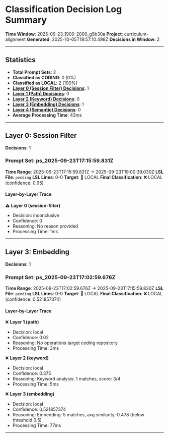 # Classification Decision Log Summary

**Time Window**: 2025-09-23_1900-2000_g9b30a
**Project**: curriculum-alignment
**Generated**: 2025-10-05T19:57:10.498Z
**Decisions in Window**: 2

---

## Statistics

- **Total Prompt Sets**: 2
- **Classified as CODING**: 0 (0%)
- **Classified as LOCAL**: 2 (100%)
- **[Layer 0 (Session Filter) Decisions](#layer-0-session-filter)**: 1
- **[Layer 1 (Path) Decisions](#layer-1-path)**: 0
- **[Layer 2 (Keyword) Decisions](#layer-2-keyword)**: 0
- **[Layer 3 (Embedding) Decisions](#layer-3-embedding)**: 1
- **[Layer 4 (Semantic) Decisions](#layer-4-semantic)**: 0
- **Average Processing Time**: 43ms

---

## Layer 0: Session Filter

**Decisions**: 1

### Prompt Set: ps_2025-09-23T17:15:59.831Z

**Time Range**: 2025-09-23T17:15:59.831Z → 2025-09-23T19:00:39.030Z
**LSL File**: `pending`
**LSL Lines**: 0-0
**Target**: 📍 LOCAL
**Final Classification**: ❌ LOCAL (confidence: 0.95)

#### Layer-by-Layer Trace

⚠️ **Layer 0 (session-filter)**
- Decision: inconclusive
- Confidence: 0
- Reasoning: No reason provided
- Processing Time: 1ms

---

## Layer 3: Embedding

**Decisions**: 1

### Prompt Set: ps_2025-09-23T17:02:59.676Z

**Time Range**: 2025-09-23T17:02:59.676Z → 2025-09-23T17:15:59.830Z
**LSL File**: `pending`
**LSL Lines**: 0-0
**Target**: 📍 LOCAL
**Final Classification**: ❌ LOCAL (confidence: 0.521857374)

#### Layer-by-Layer Trace

❌ **Layer 1 (path)**
- Decision: local
- Confidence: 0.02
- Reasoning: No operations target coding repository
- Processing Time: 3ms

❌ **Layer 2 (keyword)**
- Decision: local
- Confidence: 0.375
- Reasoning: Keyword analysis: 1 matches, score: 3/4
- Processing Time: 5ms

❌ **Layer 3 (embedding)**
- Decision: local
- Confidence: 0.521857374
- Reasoning: Embedding: 5 matches, avg similarity: 0.478 (below threshold 0.5)
- Processing Time: 77ms

---

